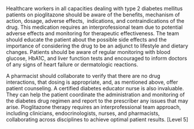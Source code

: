 Healthcare workers in all capacities dealing with type 2 diabetes mellitus patients on pioglitazone should be aware of the benefits, mechanism of action, dosage, adverse effects,  indications, and contraindications of the drug. This medication requires an interprofessional team due to potential adverse effects and monitoring for therapeutic effectiveness. The team should educate the patient about the possible side effects and the importance of considering the drug to be an adjunct to lifestyle and dietary changes. Patients should be aware of regular monitoring with blood glucose, HbA1C, and liver function tests and encouraged to inform doctors of any signs of heart failure or dermatologic reactions.

A pharmacist should collaborate to verify that there are no drug interactions, that dosing is appropriate, and, as mentioned above, offer patient counseling. A certified diabetes educator nurse is also invaluable. They can help the patient coordinate the administration and monitoring of the diabetes drug regimen and report to the prescriber any issues that may arise. Pioglitazone therapy requires an interprofessional team approach, including clinicians, endocrinologists, nurses, and pharmacists, collaborating across disciplines to achieve optimal patient results. [Level 5]